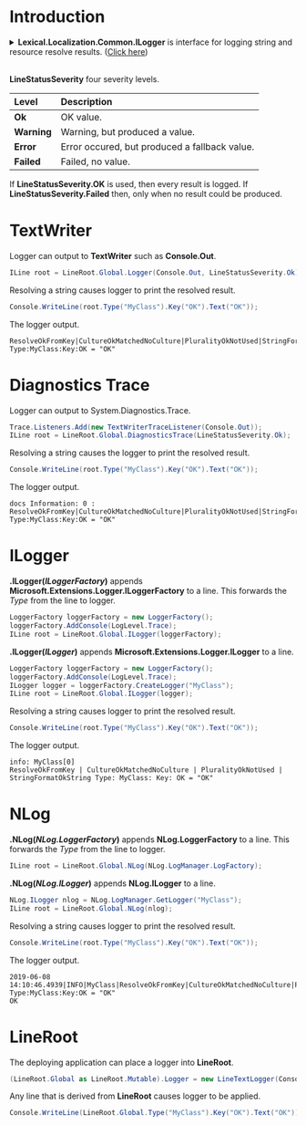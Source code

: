 # Introduction
<details>
  <summary><b>Lexical.Localization.Common.ILogger</b> is interface for logging string and resource resolve results. (<u>Click here</u>)</summary>

```csharp
namespace Lexical.Localization.Common
{
    /// <summary>
    /// Localization logger.
    /// 
    /// See sub-interfaces
    /// <list type="bullet">
    ///     <item><see cref="Lexical.Localization.StringFormat.IStringResolverLogger"/></item>
    ///     <item><see cref="Lexical.Localization.Binary.IBinaryResolverLogger"/></item>
    /// </list>
    /// </summary>
    public interface ILogger
    {
    }
}

namespace Lexical.Localization.StringFormat
{
    /// <summary>
    /// Logger that logs string resolving of <see cref="IStringResolver"/>.
    /// </summary>
    public interface IStringResolverLogger : Lexical.Localization.Common.ILogger, IObserver<LineString>
    {
    }
}

namespace Lexical.Localization.Binary
{
    /// <summary>
    /// Logger that logs resource resolving of <see cref="IBinaryResolver"/>.
    /// </summary>
    public interface IBinaryResolverLogger : Lexical.Localization.Common.ILogger, IObserver<LineResourceBytes>, IObserver<LineResourceStream>
    {
    }
}
```
</details>
<br />

**LineStatusSeverity** four severity levels.

| Level | Description |
|:-------|:-------|
| **Ok** | OK value. |
| **Warning** | Warning, but produced a value. |
| **Error** | Error occured, but produced a fallback value. |
| **Failed** | Failed, no value. |

If **LineStatusSeverity.OK** is used, then every result is logged.
If **LineStatusSeverity.Failed** then, only when no result could be produced.

# TextWriter
Logger can output to **TextWriter** such as **Console.Out**.

```csharp
ILine root = LineRoot.Global.Logger(Console.Out, LineStatusSeverity.Ok);
```

Resolving a string causes logger to print the resolved result.

```csharp
Console.WriteLine(root.Type("MyClass").Key("OK").Text("OK"));
```

The logger output.
```none
ResolveOkFromKey|CultureOkMatchedNoCulture|PluralityOkNotUsed|StringFormatOkString Type:MyClass:Key:OK = "OK"
```

# Diagnostics Trace
Logger can output to System.Diagnostics.Trace.

```csharp
Trace.Listeners.Add(new TextWriterTraceListener(Console.Out));
ILine root = LineRoot.Global.DiagnosticsTrace(LineStatusSeverity.Ok);
```

Resolving a string causes the logger to print the resolved result.

```csharp
Console.WriteLine(root.Type("MyClass").Key("OK").Text("OK"));
```

The logger output.
```none
docs Information: 0 : ResolveOkFromKey|CultureOkMatchedNoCulture|PluralityOkNotUsed|StringFormatOkString Type:MyClass:Key:OK = "OK"
```

# ILogger
<b>.ILogger(<i>ILoggerFactory</i>)</b> appends **Microsoft.Extensions.Logger.ILoggerFactory** to a line.
This forwards the *Type* from the line to logger.

```csharp
LoggerFactory loggerFactory = new LoggerFactory();
loggerFactory.AddConsole(LogLevel.Trace);
ILine root = LineRoot.Global.ILogger(loggerFactory);
```

<b>.ILogger(<i>ILogger</i>)</b> appends **Microsoft.Extensions.Logger.ILogger** to a line.

```csharp
LoggerFactory loggerFactory = new LoggerFactory();
loggerFactory.AddConsole(LogLevel.Trace);
ILogger logger = loggerFactory.CreateLogger("MyClass");
ILine root = LineRoot.Global.ILogger(logger);
```

Resolving a string causes logger to print the resolved result.

```csharp
Console.WriteLine(root.Type("MyClass").Key("OK").Text("OK"));
```

The logger output.
```none
info: MyClass[0]
ResolveOkFromKey | CultureOkMatchedNoCulture | PluralityOkNotUsed | StringFormatOkString Type: MyClass: Key: OK = "OK"
```

# NLog
<b>.NLog(<i>NLog.LoggerFactory</i>)</b> appends **NLog.LoggerFactory** to a line.
This forwards the *Type* from the line to logger.

```csharp
ILine root = LineRoot.Global.NLog(NLog.LogManager.LogFactory);
```

<b>.NLog(<i>NLog.ILogger</i>)</b> appends **NLog.ILogger** to a line.

```csharp
NLog.ILogger nlog = NLog.LogManager.GetLogger("MyClass");
ILine root = LineRoot.Global.NLog(nlog);
```

Resolving a string causes logger to print the resolved result.

```csharp
Console.WriteLine(root.Type("MyClass").Key("OK").Text("OK"));
```

The logger output.
```none
2019-06-08 14:10:46.4939|INFO|MyClass|ResolveOkFromKey|CultureOkMatchedNoCulture|PluralityOkNotUsed|StringFormatOkString Type:MyClass:Key:OK = "OK"
OK
```

# LineRoot
The deploying application can place a logger into **LineRoot**.

```csharp
(LineRoot.Global as LineRoot.Mutable).Logger = new LineTextLogger(Console.Out, LineStatusSeverity.Ok);
```

Any line that is derived from **LineRoot** causes logger to be applied.

```csharp
Console.WriteLine(LineRoot.Global.Type("MyClass").Key("OK").Text("OK"));
```
